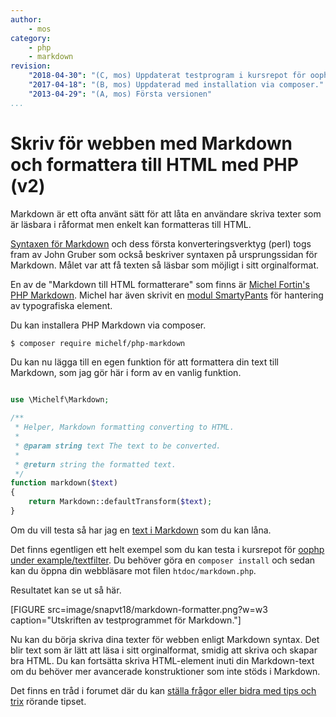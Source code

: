 ```yaml
---
author:
    - mos
category:
    - php
    - markdown
revision:
    "2018-04-30": "(C, mos) Uppdaterat testprogram i kursrepot för oophp."
    "2017-04-18": "(B, mos) Uppdaterad med installation via composer."
    "2013-04-29": "(A, mos) Första versionen"
...
```

Skriv för webben med Markdown och formattera till HTML med PHP (v2)
==================================

Markdown är ett ofta använt sätt för att låta en användare skriva texter som är läsbara i råformat men enkelt kan formatteras till HTML.

<!--more-->

[Syntaxen för Markdown](http://daringfireball.net/projects/markdown/) och dess första konverteringsverktyg (perl) togs fram av John Gruber som också beskriver syntaxen på ursprungssidan för Markdown. Målet var att få texten så läsbar som möjligt i sitt orginalformat.

En av de "Markdown till HTML formatterare" som finns är [Michel Fortin's PHP Markdown](https://michelf.ca/projects/php-markdown/). Michel har även skrivit en [modul SmartyPants](https://michelf.ca/projects/php-smartypants/) för hantering av typografiska element.

Du kan installera PHP Markdown via composer.

```bash
$ composer require michelf/php-markdown
```

Du kan nu lägga till en egen funktion för att formattera din text till Markdown, som jag gör här i form av en vanlig funktion.

```php

use \Michelf\Markdown;

/**
 * Helper, Markdown formatting converting to HTML.
 *
 * @param string text The text to be converted.
 *
 * @return string the formatted text.
 */
function markdown($text)
{
    return Markdown::defaultTransform($text);
}
```

Om du vill testa så har jag en [text i Markdown](https://github.com/dbwebb-se/oophp/tree/master/example/textfilter/text/sample.md) som du kan låna.

Det finns egentligen ett helt exempel som du kan testa i kursrepot för [oophp under example/textfilter](https://github.com/dbwebb-se/oophp/tree/master/example/textfilter/text/sample.md). Du behöver göra en `composer install` och sedan kan du öppna din webbläsare mot filen `htdoc/markdown.php`.

Resultatet kan se ut så här.

[FIGURE src=image/snapvt18/markdown-formatter.png?w=w3 caption="Utskriften av testprogrammet för Markdown."]

Nu kan du börja skriva dina texter för webben enligt Markdown syntax. Det blir text som är lätt att läsa i sitt orginalformat, smidig att skriva och skapar bra HTML. Du kan fortsätta skriva HTML-element inuti din Markdown-text om du behöver mer avancerade konstruktioner som inte stöds i Markdown.

Det finns en tråd i forumet där du kan [ställa frågor eller bidra med tips och trix](t/6436) rörande tipset.
